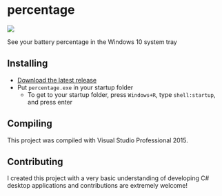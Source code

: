 # percentage

![](https://i.imgur.com/Z1jCE4c.png)

See your battery percentage in the Windows 10 system tray

## Installing

* [Download the latest release](https://github.com/kas/percentage/releases)
* Put `percentage.exe` in your startup folder
  * To get to your startup folder, press `Windows+R`, type `shell:startup`, and press enter

## Compiling

This project was compiled with Visual Studio Professional 2015.

## Contributing

I created this project with a very basic understanding of developing C# desktop applications and contributions are extremely welcome!
